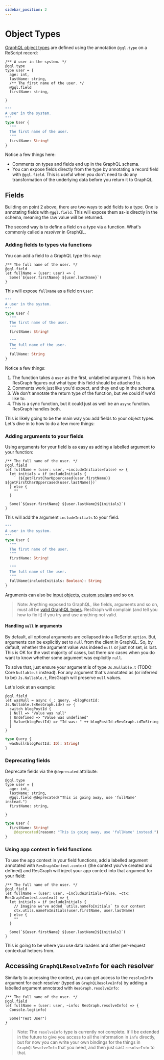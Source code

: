 ```yaml
---
sidebar_position: 2
---
```


# Object Types

[GraphQL object types](https://graphql.org/learn/schema/#object-types-and-fields) are defined using the annotation `@gql.type` on a ReScript record:

```rescript
/** A user in the system. */
@gql.type
type user = {
  age: int,
  lastName: string,
  /** The first name of the user. */
  @gql.field
  firstName: string,

}

```

```graphql
"""
A user in the system.
"""
type User {
  """
  The first name of the user.
  """
  firstName: String!
}
```

Notice a few things here:

- Comments on types and fields end up in the GraphQL schema.
- You can expose fields directly from the type by annotating a record field with `@gql.field`. This is useful when you don't need to do any transformation of the underlying data before you return it to GraphQL.

## Fields

Building on point 2 above, there are two ways to add fields to a type. One is annotating fields with `@gql.field`. This will expose them as-is directly in the schema, meaning the raw value will be returned.

The second way is to define a field on a type via a function. What's commonly called a _resolver_ in GraphQL.

### Adding fields to types via functions

You can add a field to a GraphQL type this way:

```rescript
/** The full name of the user. */
@gql.field
let fullName = (user: user) => {
  Some(`${user.firstName} ${user.lastName}`)
}
```

This will expose `fullName` as a field on `User`:

```graphql
"""
A user in the system.
"""
type User {
  """
  The first name of the user.
  """
  firstName: String!

  """
  The full name of the user.
  """
  fullName: String
}
```

Notice a few things:

1. The function takes a `user` as the first, unlabelled argument. This is how ResGraph figures out what type this field should be attached to.
2. Comments work just like you'd expect, and they end up in the schema.
3. We don't annotate the return type of the function, but we could if we'd like to.
4. This is a sync function, but it could just as well be an `async` function. ResGraph handles both.

This is likely going to be the main way you add fields to your object types. Let's dive in to how to do a few more things:

### Adding arguments to your fields

Using arguments for your field is as easy as adding a labelled argument to your function:

```rescript
/** The full name of the user. */
@gql.field
let fullName = (user: user, ~includeInitials=false) => {
  let initials = if includeInitials {
    ` (${getFirstCharUppercased(user.firstName)} ${getFirstCharUppercased(user.lastName)})`
  } else {
    ""
  }

  Some(`${user.firstName} ${user.lastName}${initials}`)
}
```

This will add the argument `includeInitials` to your field.

```graphql
"""
A user in the system.
"""
type User {
  """
  The first name of the user.
  """
  firstName: String!

  """
  The full name of the user.
  """
  fullName(includeInitials: Boolean): String
}
```

Arguments can also be [input objects](input-objects), [custom scalars](custom-scalars) and so on.

> Note: Anything exposed to GraphQL, like fields, arguments and so on, must all be [valid GraphQL types](valid-graphql-types). ResGraph will complain (and tell you how to fix it) if you try and use anything not valid.

#### Handling `null` in arguments

By default, all optional arguments are collapsed into a ReScript `option`. But, arguments can be explicitly set to `null` from the client in GraphQL. So, by default, whether the argument value was indeed `null` or just not set, is lost. This is OK for the vast majority of cases, but there _are_ cases when you do want to know whether some argument was explicitly `null`.

To solve that, just ensure your argument is of type `Js.Nullable.t` (TODO: Core `Nullable.t` instead). For any argument that's annotated as (or inferred to be) `Js.Nullable.t`, ResGraph will preserve `null` values.

Let's look at an example:

```rescript
@gql.field
let wasNull = async (_: query, ~blogPostId: Js.Nullable.t<ResGraph.id>) => {
  switch blogPostId {
  | Null => "Value was null"
  | Undefined => "Value was undefined"
  | Value(blogPostId) => "Id was: " ++ blogPostId->ResGraph.idToString
  }
}
```

```graphql
type Query {
  wasNull(blogPostId: ID): String!
}
```

### Deprecating fields

Deprecate fields via the `@deprecated` attribute:

```rescript
@gql.type
type user = {
  age: int,
  lastName: string,
  @gql.field @deprecated("This is going away, use 'fullName' instead.")
  firstName: string,

}

```

```graphql
type User {
  firstName: String!
    @deprecated(reason: "This is going away, use 'fullName' instead.")
}
```

### Using app context in field functions

To use the app context in your field functions, add a labelled argument annotated with `ResGraphContext.context` (the context you've created and defined) and ResGraph will inject your app context into that argument for your field:

```rescript
/** The full name of the user. */
@gql.field
let fullName = (user: user, ~includeInitials=false, ~ctx: ResGraphContext.context) => {
  let initials = if includeInitials {
    // Imagine we've added `utils.nameToInitials` to our context
    ctx.utils.nameToInitials(user.firstName, user.lastName)
  } else {
    ""
  }

  Some(`${user.firstName} ${user.lastName}${initials}`)
}
```

This is going to be where you use data loaders and other per-request contextual helpers from.

## Accessing `GraphQLResolveInfo` for each resolver

Similarly to accessing the context, you can get access to the `resolveInfo` argument for each resolver (typed as `GraphQLResolveInfo`) by adding a labelled argument annotated with `ResGraph.resolveInfo`:

```rescript
/** The full name of the user. */
@gql.field
let fullName = (user: user, ~info: ResGraph.resolveInfo) => {
  Console.log(info)

  Some("Test User")
}
```

> Note: The `resolveInfo` type is currently not complete. It'll be extended in the future to give you access to all the information in `info` directly, but for now you can write your own bindings for the things in `GraphQLResolveInfo` that you need, and then just cast `resolveInfo` to that.
